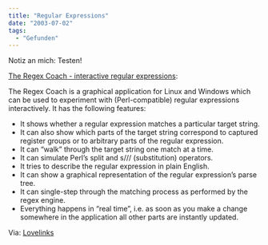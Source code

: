 ```yaml
---
title: "Regular Expressions"
date: "2003-07-02"
tags:
  - "Gefunden"
---
```


Notiz an mich: Testen!

[The Regex Coach - interactive regular expressions](http://weitz.de/regex-coach/ "The Regex Coach - interactive regular expressions"):

The Regex Coach is a graphical application for Linux and Windows which can be used to experiment with (Perl-compatible) regular expressions interactively. It has the following features:

- It shows whether a regular expression matches a particular target string.
- It can also show which parts of the target string correspond to captured register groups or to arbitrary parts of the regular expression.
- It can “walk” through the target string one match at a time.
- It can simulate Perl’s split and s/// (substitution) operators.
- It tries to describe the regular expression in plain English.
- It can show a graphical representation of the regular expression’s parse tree.
- It can single-step through the matching process as performed by the regex engine.
- Everything happens in “real time”, i.e. as soon as you make a change somewhere in the application all other parts are instantly updated.

Via: [Lovelinks](http://love-productions.com/lovelinks/mt/oldlinks/008099.php)
